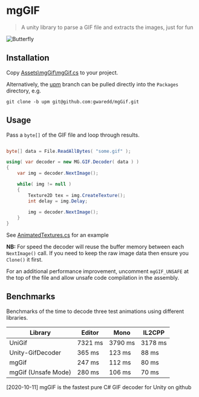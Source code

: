 # mgGIF
> A unity library to parse a GIF file and extracts the images, just for fun

![Butterfly](https://gwaredd.github.io/mgGif/butterfly.gif)

## Installation

Copy [Assets\mgGif\mgGif.cs](https://github.com/gwaredd/mgGif/blob/master/Assets/mgGif/mgGif.cs) to your project.

Alternatively, the [upm](https://github.com/gwaredd/mgGif/tree/upm) branch can be pulled directly into the `Packages` directory, e.g.

```
git clone -b upm git@github.com:gwaredd/mgGif.git
```

## Usage

Pass a `byte[]` of the GIF file and loop through results.

```cs

byte[] data = File.ReadAllBytes( "some.gif" );

using( var decoder = new MG.GIF.Decoder( data ) )
{
    var img = decoder.NextImage();

    while( img != null )
    {
        Texture2D tex = img.CreateTexture();
        int delay = img.Delay;
        
        img = decoder.NextImage();
    }
}
```

See [AnimatedTextures.cs](https://github.com/gwaredd/mgGif/blob/main/Assets/Scenes/Scripts/AnimatedTextures.cs) for an example

**NB:** For speed the decoder will reuse the buffer memory between each `NextImage()` call. If you need to keep the raw image data then ensure you `Clone()` it first.

For an additional performance improvement, uncomment `mgGIF_UNSAFE` at the top of the file and allow unsafe code compilation in the assembly.

## Benchmarks

Benchmarks of the time to decode three test animations using different libraries.

| Library               | Editor    | Mono      | IL2CPP    |
|-----------------------|-----------|----------|------------|
| UniGif                | 7321 ms   | 3790 ms  | 3178 ms    |
| Unity-GifDecoder      | 365  ms   | 123  ms  | 88   ms    |
| mgGif                 | 247  ms   | 112  ms  | 80   ms    |
| mgGif (Unsafe Mode)   | 280  ms   | 106  ms  | 70   ms    |

[2020-10-11] mgGIF is the fastest pure C# GIF decoder for Unity on github
